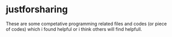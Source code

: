 # justforsharing
These are some competative programming related files and codes (or piece of codes) 
which i found helpful or i think others will find helpfull.
